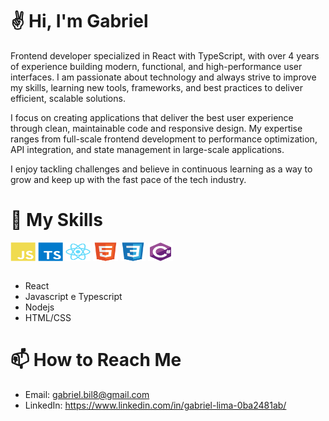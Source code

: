 # ✌️ Hi, I'm Gabriel

Frontend developer specialized in React with TypeScript, with over 4 years of experience building modern, functional, and high-performance user interfaces. I am passionate about technology and always strive to improve my skills, learning new tools, frameworks, and best practices to deliver efficient, scalable solutions.

I focus on creating applications that deliver the best user experience through clean, maintainable code and responsive design. My expertise ranges from full-scale frontend development to performance optimization, API integration, and state management in large-scale applications.

I enjoy tackling challenges and believe in continuous learning as a way to grow and keep up with the fast pace of the tech industry.

# 👀 My Skills

<div style="display: inline_block">
  <img align="center" alt="bil-Js" height="30" width="40" src="https://raw.githubusercontent.com/devicons/devicon/master/icons/javascript/javascript-plain.svg">
  <img align="center" alt="bil-Ts" height="30" width="40" src="https://raw.githubusercontent.com/devicons/devicon/master/icons/typescript/typescript-plain.svg">
  <img align="center" alt="bil-React" height="30" width="40" src="https://raw.githubusercontent.com/devicons/devicon/master/icons/react/react-original.svg">
  <img align="center" alt="bil-HTML" height="30" width="40" src="https://raw.githubusercontent.com/devicons/devicon/master/icons/html5/html5-original.svg">
  <img align="center" alt="bil-CSS" height="30" width="40" src="https://raw.githubusercontent.com/devicons/devicon/master/icons/css3/css3-original.svg">
  <img align="center" alt="bil-Csharp" height="30" width="40" src="https://raw.githubusercontent.com/devicons/devicon/master/icons/csharp/csharp-original.svg">
</div>
<br/>

* React
* Javascript e Typescript
* Nodejs
* HTML/CSS

# 📫 How to Reach Me

* Email: gabriel.bil8@gmail.com
* LinkedIn: https://www.linkedin.com/in/gabriel-lima-0ba2481ab/
